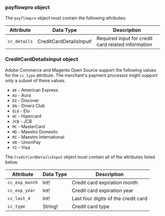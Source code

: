 ### payflowpro object

The `payflowpro` object must contain the following attributes:

Attribute |  Data Type | Description
--- | --- | ---
`cc_details` | CreditCardDetailsInput! | Required input for credit card related information

### CreditCardDetailsInput object

Adobe Commerce and Magento Open Source support the following values for the `cc_type` attribute. The merchant's payment processor might support only a subset of these values.

*  `AE` - American Express
*  `AU` - Aura
*  `DI` - Discover
*  `DN` - Diners Club
*  `ELO` - Elo
*  `HC` - Hipercard
*  `JCB` - JCB
*  `MC` - MasterCard
*  `MD` - Maestro Domestic
*  `MI` - Maestro International
*  `UN` - UnionPay
*  `VI` - Visa

The `CreditCardDetailsInput` object must contain all of the attributes listed below.

Attribute |  Data Type | Description
--- | --- | ---
`cc_exp_month` | Int! | Credit card expiration month
`cc_exp_year` | Int! | Credit card expiration year
`cc_last_4` | Int! | Last four digits of the credit card
`cc_type` | String! | Credit card type
